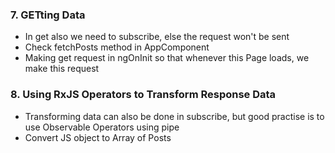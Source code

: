 ### 7. GETting Data

* In get also we need to subscribe, else the request won't be sent
* Check fetchPosts method in AppComponent
* Making get request in ngOnInit so that whenever this Page loads, we make this request

### 8. Using RxJS Operators to Transform Response Data

* Transforming data can also be done in subscribe, but good practise is to use Observable Operators using pipe
* Convert JS object to Array of Posts